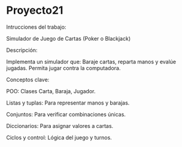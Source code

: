 # Proyecto21

Intrucciones del trabajo:

Simulador de Juego de Cartas (Poker o Blackjack)


Descripción:

Implementa un simulador que:
Baraje cartas, reparta manos y evalúe jugadas.
Permita jugar contra la computadora.


Conceptos clave:

POO: Clases Carta, Baraja, Jugador.

Listas y tuplas: Para representar manos y barajas.

Conjuntos: Para verificar combinaciones únicas.

Diccionarios: Para asignar valores a cartas.

Ciclos y control: Lógica del juego y turnos.
